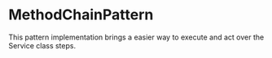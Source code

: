 # MethodChainPattern

This pattern implementation brings a easier way to execute and act over the Service class steps.
